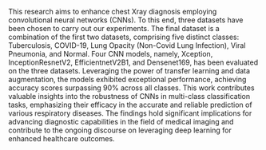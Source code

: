 This research aims to enhance chest Xray diagnosis employing convolutional neural networks (CNNs). To this end, three datasets have
been chosen to carry out our experiments. The final
dataset is a combination of the first two datasets,
comprising five distinct classes: Tuberculosis, COVID-19, Lung Opacity (Non-Covid Lung Infection), Viral
Pneumonia, and Normal. Four CNN models, namely,
Xception, InceptionResnetV2, EfficientnetV2B1, and
Densenet169, has been evaluated on the three
datasets. Leveraging the power of transfer learning
and data augmentation, the models exhibited exceptional performance, achieving accuracy scores surpassing 90% across all classes. This work contributes
valuable insights into the robustness of CNNs in multi-class classification tasks, emphasizing their efficacy
in the accurate and reliable prediction of various
respiratory diseases. The findings hold significant
implications for advancing diagnostic capabilities in
the field of medical imaging and contribute to the
ongoing discourse on leveraging deep learning for
enhanced healthcare outcomes.
